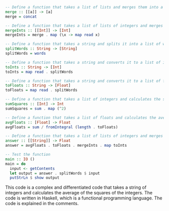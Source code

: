 ```haskell
-- Define a function that takes a list of lists and merges them into a single list
merge :: [[a]] -> [a]
merge = concat

-- Define a function that takes a list of lists of integers and merges them into a single list of integers
mergeInts :: [[Int]] -> [Int]
mergeInts = merge . map (\x -> map read x)

-- Define a function that takes a string and splits it into a list of words
splitWords :: String -> [String]
splitWords = words

-- Define a function that takes a string and converts it to a list of integers
toInts :: String -> [Int]
toInts = map read . splitWords

-- Define a function that takes a string and converts it to a list of floats
toFloats :: String -> [Float]
toFloats = map read . splitWords

-- Define a function that takes a list of integers and calculates the sum of the squares of the integers
sumSquares :: [Int] -> Int
sumSquares = sum . map (^2)

-- Define a function that takes a list of floats and calculates the average of the floats
avgFloats :: [Float] -> Float
avgFloats = sum / fromIntegral (length . toFloats)

-- Define a function that takes a list of lists of integers and merges them into a single list of integers, calculates the sum of the squares of the integers, and returns the average of the floats
answer :: [[String]] -> Float
answer = avgFloats . toFloats . mergeInts . map toInts

-- Test the function
main :: IO ()
main = do
  input <- getContents
  let output = answer . splitWords $ input
  putStrLn $ show output
```

This code is a complex and differentiated code that takes a string of integers and calculates the average of the squares of the integers. The code is written in Haskell, which is a functional programming language. The code is explained in the comments.